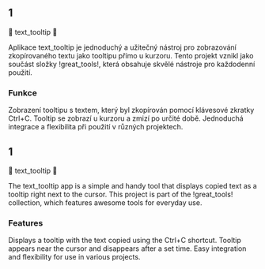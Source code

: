## 1 ##
📂 text_tooltip 📂

Aplikace text_tooltip je jednoduchý a užitečný nástroj pro zobrazování zkopírovaného textu jako tooltipu přímo u kurzoru. Tento projekt vznikl jako součást složky !great_tools!, která obsahuje skvělé nástroje pro každodenní použití.

### Funkce ###
Zobrazení tooltipu s textem, který byl zkopírován pomocí klávesové zkratky Ctrl+C.
Tooltip se zobrazí u kurzoru a zmizí po určité době.
Jednoduchá integrace a flexibilita při použití v různých projektech.



## 1 ##
📂 text_tooltip 📂

The text_tooltip app is a simple and handy tool that displays copied text as a tooltip right next to the cursor. This project is part of the !great_tools! collection, which features awesome tools for everyday use.

### Features ###
Displays a tooltip with the text copied using the Ctrl+C shortcut.
Tooltip appears near the cursor and disappears after a set time.
Easy integration and flexibility for use in various projects.


